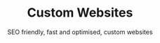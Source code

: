 ---
title: Custom Websites
subtitle: SEO friendly, fast and optimised, custom websites
image: /images/custom-websites-wide.jpg
container: small

intro: Websites with custom design and functionality, SEO friendly, fast and optimised.With a long-term support and easy to use content management system (CMS).

blocks:
  Design: 
    title: Custom website design
    text: My job is to create an enjoyable experience for my clients. I always prefer the custom design based on a client content, but if you find a theme that you really like, i can customize and  implement it for you.

  Development: 
    title: Coding
    text: I avoid using themes and builders, I develop solutions from the ground up based on a project requirements. Using powerful ProcessWire CMS/CMF to build scalable solutions for all kind of needs. I write clean and semantic code, easy to maintain, optimised for performance and reusability.

  Features: 
    title: Custom Features
    text: Custom features based on a project requirements. 3rd party integrations, custom admin pages, user managament etc... Scalable solutions, easy to manage, upgrade and maintain.

  Optimisation: 
    title: 90+ Google Core Web Vitals
    text: One of main focuses when building a website is optimization and performance. Writing clean and optimized code with no bloat and unnesesery scripts, image optimization and caching... Goal is 90+ google core web vitals results.

  SEO: 
    title: SEO Optimization
    text: "I will take care of all your SEO needs related to the On-Page SEO: meta tags, sitemap, semantic html... I offer long term support and changes to your website based on your SEO needs."

  Deployment: 
    title: VPS, Github, Netlify
    text: For all my projects i use VPS servers from well known providers like Vultr and Digital Ocean, combined with plesk or runcloud server managament tools. For static websites i use github and netlify, with very low managament costs...

  Support: 
    title: Long Term Support
    text: I can offer fully managed long term solutions, from desing & development to hosting, maintaince and content managament... I provide 24/7 support, with direct contact and collaboration.
---